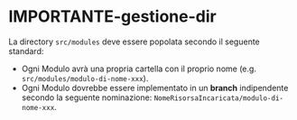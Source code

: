 # IMPORTANTE-gestione-dir

La directory `src/modules` deve essere popolata secondo il seguente standard:

- Ogni Modulo avrà una propria cartella con il proprio nome (e.g. `src/modules/modulo-di-nome-xxx`).
- Ogni Modulo dovrebbe essere implementato in un **branch** indipendente secondo la seguente nominazione: `NomeRisorsaIncaricata/modulo-di-nome-xxx`.
